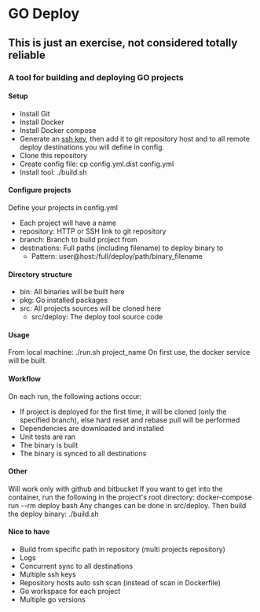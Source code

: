 # GO Deploy

## This is just an exercise, not considered totally reliable

### A tool for building and deploying GO projects ###

#### Setup

* Install Git
* Install Docker
* Install Docker compose
* Generate an [ssh key](https://help.github.com/articles/generating-an-ssh-key/), then add it to git repository host and to all remote deploy destinations you will define in config.
* Clone this repository
* Create config file: cp config.yml.dist config.yml
* Install tool: ./build.sh

#### Configure projects

Define your projects in config.yml

* Each project will have a name
* repository: HTTP or SSH link to git repository
* branch: Branch to build project from
* destinations: Full paths (including filename) to deploy binary to
    * Pattern: user@host:/full/deploy/path/binary_filename

#### Directory structure

* bin: All binaries will be built here
* pkg: Go installed packages
* src: All projects sources will be cloned here
    * src/deploy: The deploy tool source code

#### Usage

From local machine: ./run.sh project_name
On first use, the docker service will be built. 

#### Workflow

On each run, the following actions occur:
* If project is deployed for the first time, it will be cloned (only the specified branch), else hard reset and rebase pull will be performed
* Dependencies are downloaded and installed
* Unit tests are ran
* The binary is built
* The binary is synced to all destinations

#### Other

Will work only with github and bitbucket
If you want to get into the container, run the following in the project's root directory: docker-compose run --rm deploy bash
Any changes can be done in src/deploy. Then build the deploy binary: ./build.sh

#### Nice to have

* Build from specific path in repository (multi projects repository)
* Logs
* Concurrent sync to all destinations
* Multiple ssh keys
* Repository hosts auto ssh scan (instead of scan in Dockerfile)
* Go workspace for each project
* Multiple go versions

